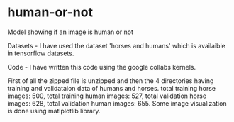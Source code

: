 # human-or-not
Model showing if an image is human or not

Datasets - I have used the dataset 'horses and humans' which is availaible in tensorflow datasets.

Code - I have written this code using the google collabs kernels.

First of all the zipped file is unzipped and then the 4 directories having training and validataion data of humans and horses.
total training horse images: 500, total training human images: 527, total validation horse images: 628, total validation human images: 655. Some image visualization is done using matlplotlib library.



